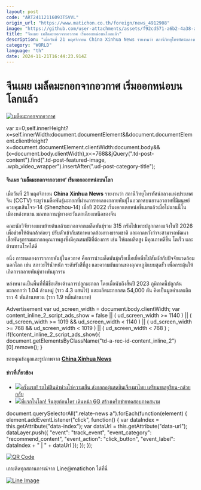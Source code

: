 ```yaml
---
layout: post
code: "ART24112116093T5VVL"
origin_url: "https://www.matichon.co.th/foreign/news_4912908"
image: "https://github.com/user-attachments/assets/f92cd571-a6b2-4a38-a8fd-c7fe92a9ac32"
title: "จีนเผย เมล็ดมะกอกจากอวกาศ เริ่มออกหน่อบนโลกแล้ว"
description: "เมื่อวันที่ 21 พฤศจิกายน China Xinhua News รายงานว่า สถานีวิทยุโทรทัศน์กลางแห่งประเทศจีน (CCTV)"
category: "WORLD"
language: "th"
date: 2024-11-21T16:44:23.914Z
---
```


# จีนเผย เมล็ดมะกอกจากอวกาศ เริ่มออกหน่อบนโลกแล้ว

[![เมล็ดมะกอกจากอวกาศ](https://www.matichon.co.th/wp-content/uploads/2024/11/xinhua1.jpg "xinhua1")](https://www.matichon.co.th/wp-content/uploads/2024/11/xinhua1.jpg)

var x=0;self.innerHeight?x=self.innerWidth:document.documentElement&&document.documentElement.clientHeight?x=document.documentElement.clientWidth:document.body&&(x=document.body.clientWidth),x<=768&&jQuery(".td-post-content").find(".td-post-featured-image, .wpb\_video\_wrapper").insertAfter(".ud-post-category-title");

#### **จีนเผย ‘เมล็ดมะกอกจากอวกาศ’ เริ่มงอกออกหน่อบนโลก**

เมื่อวันที่ 21 พฤศจิกายน **China Xinhua News** รายงานว่า สถานีวิทยุโทรทัศน์กลางแห่งประเทศจีน (CCTV) ระบุว่าเมล็ดพันธุ์มะกอกที่ผ่านการทดลองกลายพันธุ์ในอวกาศบนยานอวกาศที่มีมนุษย์ควบคุมเสินโจว-14 (Shenzhou-14) เมื่อปี 2022 เริ่มงอกแตกหน่อขึ้นมาแล้วเมื่อไม่นานนี้ในเมืองหล่งหนาน มณฑลกานซู่ทางตะวันตกเฉียงเหนือของจีน

คณะนักวิจัยวางแผนย้ายต้นกล้ามะกอกจากเมล็ดพันธุ์รวม 315 กรัมไปเพาะปลูกกลางแจ้งในปี 2026 เพื่อช่วยให้ต้นกล้าค่อยๆ ปรับตัวเข้ากับสภาพแวดล้อมทางธรรมชาติ และคาดหวังว่าจะสามารถพัฒนาเชื้อพันธุกรรมมะกอกคุณภาพสูงซึ่งมีคุณสมบัติที่ต้องการ เช่น ให้ผลผลิตสูง มีคุณภาพดีขึ้น โตเร็ว และต้านทานโรคได้ดี

อนึ่ง การทดลองการกลายพันธุ์ในอวกาศ คือการนำเมล็ดพันธ์ุหรือเนื้อเยื่อพืชไปสัมผัสกับปัจจัยแวดล้อมนอกโลก เช่น สภาวะไร้น้ำหนัก ระดับรังสีที่สูง และความผันผวนของอุณหภูมิแบบสุดขั้ว เพื่อกระตุ้นให้เกิดการกลายพันธุ์ทางพันธุกรรม

หล่งหนานเป็นพื้นที่ที่มีชื่อเสียงด้านการปลูกมะกอก โดยเมื่อนับถึงสิ้นปี 2023 ภูมิภาคนี้ปลูกต้นมะกอกกว่า 1.04 ล้านหมู่ (ราว 4.3 แสนไร่) และผลิตมะกอกสด 54,000 ตัน คิดเป็นมูลค่าผลผลิตราว 4 พันล้านหยวน (ราว 1.9 หมื่นล้านบาท)

Advertisement var ud\_screen\_width = document.body.clientWidth; var content\_inline\_2\_script\_ads\_show = false || ( ud\_screen\_width >= 1140 ) || ( ud\_screen\_width >= 1019 && ud\_screen\_width < 1140 ) || ( ud\_screen\_width >= 768 && ud\_screen\_width < 1019 ) || ( ud\_screen\_width < 768 ) ; if(!content\_inline\_2\_script\_ads\_show){ document.getElementsByClassName("td-a-rec-id-content\_inline\_2")\[0\].remove(); }

ขอบคุณข้อมูลและรูปภาพจาก [**China Xinhua News**](https://www.facebook.com/story.php?story_fbid=1004306941738349&id=100064771566435&rdid=YK79opFfpLpk5a1y) 

#### ข่าวที่เกี่ยวข้อง

*   [![](https://www.matichon.co.th/wp-content/uploads/2024/09/roadfire1.jpg)ครั้งแรก! รถไฟสินค้าห่วงโซ่ความเย็น ส่งออกองุ่นสดซินเจียงมาไทย เตรียมขนทุเรียน-กล้วย กลับ](https://www.matichon.co.th/foreign/news_4813749)
*   [![](https://www.matichon.co.th/wp-content/uploads/2024/07/dernna1-1.jpg)ที่แรกในโลก! จีนลุยก่อนใคร เดินหน้า 6G สร้างเครือข่ายทดสอบภาคสนาม](https://www.matichon.co.th/foreign/news_4678091)

document.querySelectorAll(".relate-news a").forEach(function(element) { element.addEventListener("click", function() { var dataIndex = this.getAttribute("data-index"); var dataUrl = this.getAttribute("data-url"); dataLayer.push({ "event": "track\_event", "event\_category": "recommend\_content", "event\_action": "click\_button", "event\_label": dataIndex + " | " + dataUrl }); }); });

[![QR Code](https://www.matichon.co.th/wp-content/uploads/2023/07/wob1371z.jpg)](https://lin.ee/ht0nDxX)

เกาะติดทุกสถานการณ์จาก Line@matichon ได้ที่นี่

[![Line Image](https://www.matichon.co.th/wp-content/uploads/2023/07/th.png)](https://lin.ee/ht0nDxX)